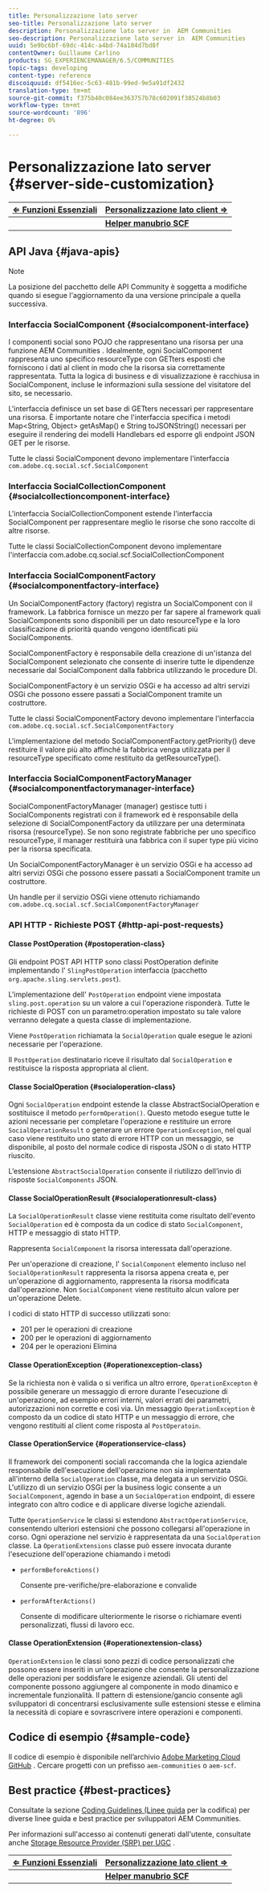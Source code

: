 ```yaml
---
title: Personalizzazione lato server
seo-title: Personalizzazione lato server
description: Personalizzazione lato server in  AEM Communities
seo-description: Personalizzazione lato server in  AEM Communities
uuid: 5e9bc6bf-69dc-414c-a4bd-74a104d7bd8f
contentOwner: Guillaume Carlino
products: SG_EXPERIENCEMANAGER/6.5/COMMUNITIES
topic-tags: developing
content-type: reference
discoiquuid: df5416ec-5c63-481b-99ed-9e5a91df2432
translation-type: tm+mt
source-git-commit: f375b40c084ee363757b78c602091f38524b8b03
workflow-type: tm+mt
source-wordcount: '896'
ht-degree: 0%

---
```



# Personalizzazione lato server {#server-side-customization}

| **[⇐ Funzioni Essenziali](essentials.md)** | **[Personalizzazione lato client ⇒](client-customize.md)** |
|---|---|
|  | **[Helper manubrio SCF](handlebars-helpers.md)** |

## API Java {#java-apis}

>[!NOTE]
>
>La posizione del pacchetto delle API Community è soggetta a modifiche quando si esegue l&#39;aggiornamento da una versione principale a quella successiva.

### Interfaccia SocialComponent {#socialcomponent-interface}

I componenti social sono POJO che rappresentano una risorsa per una funzione AEM Communities . Idealmente, ogni SocialComponent rappresenta uno specifico resourceType con GETters esposti che forniscono i dati al client in modo che la risorsa sia correttamente rappresentata. Tutta la logica di business e di visualizzazione è racchiusa in SocialComponent, incluse le informazioni sulla sessione del visitatore del sito, se necessario.

L&#39;interfaccia definisce un set base di GETters necessari per rappresentare una risorsa. È importante notare che l&#39;interfaccia specifica i metodi Map&lt;String, Object> getAsMap() e String toJSONString() necessari per eseguire il rendering dei modelli Handlebars ed esporre gli endpoint JSON GET per le risorse.

Tutte le classi SocialComponent devono implementare l&#39;interfaccia `com.adobe.cq.social.scf.SocialComponent`

### Interfaccia SocialCollectionComponent {#socialcollectioncomponent-interface}

L&#39;interfaccia SocialCollectionComponent estende l&#39;interfaccia SocialComponent per rappresentare meglio le risorse che sono raccolte di altre risorse.

Tutte le classi SocialCollectionComponent devono implementare l&#39;interfaccia com.adobe.cq.social.scf.SocialCollectionComponent

### Interfaccia SocialComponentFactory {#socialcomponentfactory-interface}

Un SocialComponentFactory (factory) registra un SocialComponent con il framework. La fabbrica fornisce un mezzo per far sapere al framework quali SocialComponents sono disponibili per un dato resourceType e la loro classificazione di priorità quando vengono identificati più SocialComponents.

SocialComponentFactory è responsabile della creazione di un&#39;istanza del SocialComponent selezionato che consente di inserire tutte le dipendenze necessarie dal SocialComponent dalla fabbrica utilizzando le procedure DI.

SocialComponentFactory è un servizio OSGi e ha accesso ad altri servizi OSGi che possono essere passati a SocialComponent tramite un costruttore.

Tutte le classi SocialComponentFactory devono implementare l&#39;interfaccia `com.adobe.cq.social.scf.SocialComponentFactory`

L&#39;implementazione del metodo SocialComponentFactory.getPriority() deve restituire il valore più alto affinché la fabbrica venga utilizzata per il resourceType specificato come restituito da getResourceType().

### Interfaccia SocialComponentFactoryManager {#socialcomponentfactorymanager-interface}

SocialComponentFactoryManager (manager) gestisce tutti i SocialComponents registrati con il framework ed è responsabile della selezione di SocialComponentFactory da utilizzare per una determinata risorsa (resourceType). Se non sono registrate fabbriche per uno specifico resourceType, il manager restituirà una fabbrica con il super type più vicino per la risorsa specificata.

Un SocialComponentFactoryManager è un servizio OSGi e ha accesso ad altri servizi OSGi che possono essere passati a SocialComponent tramite un costruttore.

Un handle per il servizio OSGi viene ottenuto richiamando `com.adobe.cq.social.scf.SocialComponentFactoryManager`

### API HTTP - Richieste POST {#http-api-post-requests}

#### Classe PostOperation {#postoperation-class}

Gli endpoint POST API HTTP sono classi PostOperation definite implementando l&#39; `SlingPostOperation` interfaccia (pacchetto `org.apache.sling.servlets.post`).

L&#39;implementazione dell&#39; `PostOperation` endpoint viene impostata `sling.post.operation` su un valore a cui l&#39;operazione risponderà. Tutte le richieste di POST con un parametro:operation impostato su tale valore verranno delegate a questa classe di implementazione.

Viene `PostOperation` richiamata la `SocialOperation` quale esegue le azioni necessarie per l&#39;operazione.

Il `PostOperation` destinatario riceve il risultato dal `SocialOperation` e restituisce la risposta appropriata al client.

#### Classe SocialOperation {#socialoperation-class}

Ogni `SocialOperation` endpoint estende la classe AbstractSocialOperation e sostituisce il metodo `performOperation()`. Questo metodo esegue tutte le azioni necessarie per completare l&#39;operazione e restituire un errore `SocialOperationResult` o generare un errore `OperationException`, nel qual caso viene restituito uno stato di errore HTTP con un messaggio, se disponibile, al posto del normale codice di risposta JSON o di stato HTTP riuscito.

L’estensione `AbstractSocialOperation` consente il riutilizzo dell’invio di risposte `SocialComponents` JSON.

#### Classe SocialOperationResult {#socialoperationresult-class}

La `SocialOperationResult` classe viene restituita come risultato dell&#39;evento `SocialOperation` ed è composta da un codice di stato `SocialComponent`, HTTP e messaggio di stato HTTP.

Rappresenta `SocialComponent` la risorsa interessata dall&#39;operazione.

Per un&#39;operazione di creazione, l&#39; `SocialComponent` elemento incluso nel `SocialOperationResult` rappresenta la risorsa appena creata e, per un&#39;operazione di aggiornamento, rappresenta la risorsa modificata dall&#39;operazione. Non `SocialComponent` viene restituito alcun valore per un&#39;operazione Delete.

I codici di stato HTTP di successo utilizzati sono:

* 201 per le operazioni di creazione
* 200 per le operazioni di aggiornamento
* 204 per le operazioni Elimina

#### Classe OperationException {#operationexception-class}

Se la richiesta non è valida o si verifica un altro errore, `OperationExcepton` è possibile generare un messaggio di errore durante l&#39;esecuzione di un&#39;operazione, ad esempio errori interni, valori errati dei parametri, autorizzazioni non corrette e così via. Un messaggio `OperationException` è composto da un codice di stato HTTP e un messaggio di errore, che vengono restituiti al client come risposta al `PostOperatoin`.

#### Classe OperationService {#operationservice-class}

Il framework dei componenti sociali raccomanda che la logica aziendale responsabile dell&#39;esecuzione dell&#39;operazione non sia implementata all&#39;interno della `SocialOperation` classe, ma delegata a un servizio OSGi. L&#39;utilizzo di un servizio OSGi per la business logic consente a un `SocialComponent`, agendo in base a un `SocialOperation` endpoint, di essere integrato con altro codice e di applicare diverse logiche aziendali.

Tutte `OperationService` le classi si estendono `AbstractOperationService`, consentendo ulteriori estensioni che possono collegarsi all&#39;operazione in corso. Ogni operazione nel servizio è rappresentata da una `SocialOperation` classe. La `OperationExtensions` classe può essere invocata durante l&#39;esecuzione dell&#39;operazione chiamando i metodi

* `performBeforeActions()`

   Consente pre-verifiche/pre-elaborazione e convalide
* `performAfterActions()`

   Consente di modificare ulteriormente le risorse o richiamare eventi personalizzati, flussi di lavoro ecc.

#### Classe OperationExtension {#operationextension-class}

`OperationExtension` le classi sono pezzi di codice personalizzati che possono essere inseriti in un&#39;operazione che consente la personalizzazione delle operazioni per soddisfare le esigenze aziendali. Gli utenti del componente possono aggiungere al componente in modo dinamico e incrementale funzionalità. Il pattern di estensione/gancio consente agli sviluppatori di concentrarsi esclusivamente sulle estensioni stesse e elimina la necessità di copiare e sovrascrivere intere operazioni e componenti.

## Codice di esempio {#sample-code}

Il codice di esempio è disponibile nell’archivio [Adobe Marketing Cloud GitHub](https://github.com/Adobe-Marketing-Cloud) . Cercare progetti con un prefisso `aem-communities` o `aem-scf`.

## Best practice   {#best-practices}

Consultate la sezione [Coding Guidelines (Linee guida](code-guide.md) per la codifica) per diverse linee guida e best practice per  sviluppatori AEM Communities.

Per informazioni sull&#39;accesso ai contenuti generati dall&#39;utente, consultate anche [Storage Resource Provider (SRP) per UGC](srp.md) .

| **[⇐ Funzioni Essenziali](essentials.md)** | **[Personalizzazione lato client ⇒](client-customize.md)** |
|---|---|
|  | **[Helper manubrio SCF](handlebars-helpers.md)** |

